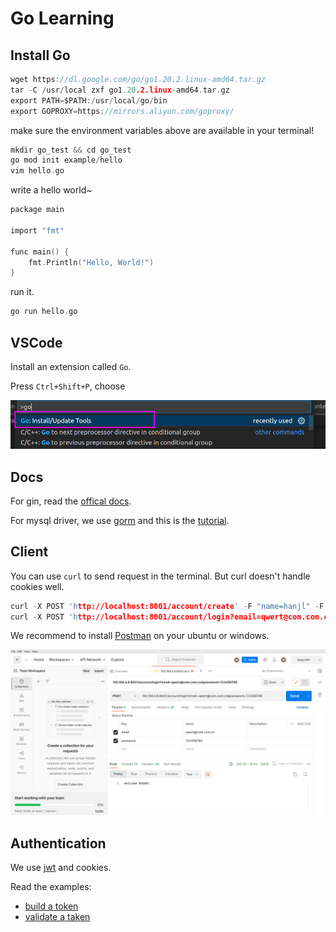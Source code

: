 # Go Learning

## Install Go

```c
wget https://dl.google.com/go/go1.20.2.linux-amd64.tar.gz
tar -C /usr/local zxf go1.20.2.linux-amd64.tar.gz
export PATH=$PATH:/usr/local/go/bin
export GOPROXY=https://mirrors.aliyun.com/goproxy/
```

make sure the environment variables above are available in your terminal!

```c
mkdir go_test && cd go_test
go mod init example/hello
vim hello.go
```

write a hello world~

```c
package main

import "fmt"

func main() {
    fmt.Println("Hello, World!")
}
```

run it.

```c
go run hello.go
```

## VSCode

Install an extension called `Go`.

Press `Ctrl+Shift+P`, choose

![go](./assets/go.png)

## Docs

For gin, read the [offical docs](https://github.com/gin-gonic/gin/blob/master/docs/doc.md).

For mysql driver, we use [gorm](https://github.com/go-gorm/gorm) and this is the [tutorial](https://gorm.io/zh_CN/docs/index.html).

## Client

You can use `curl` to send request in the terminal. But curl doesn't handle cookies well.

```c
curl -X POST 'http://localhost:8001/account/create' -F "name=hanjl" -F "email=hanjiale@edun.com" -F "password=12356"
curl -X POST 'http://localhost:8001/account/login?email=qwert@com.com.cn&password=12356'
```

We recommend to install [Postman](https://www.postman.com/downloads/) on your ubuntu or windows.

![postman](./assets/postman.png)

## Authentication

We use [jwt](https://github.com/golang-jwt/jwt) and cookies.

Read the examples:

- [build a token](https://pkg.go.dev/github.com/golang-jwt/jwt/v5#example-New-Hmac)
- [validate a taken](https://pkg.go.dev/github.com/golang-jwt/jwt/v5#example-Parse-Hmac)
